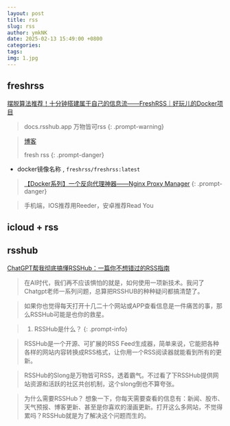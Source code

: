 ```yaml
---
layout: post
title: rss
slug: rss
author: ymkNK
date: 2025-02-13 15:49:00 +0800
categories: 
tags: 
img: 1.jpg
---
```


## freshrss

[摆脱算法推荐！十分钟搭建属于自己的信息流——FreshRSS｜好玩儿的Docker项目](https://www.bilibili.com/video/BV1s4noe5EPb/?spm_id_from=333.337.search-card.all.click&vd_source=31e016075d5dc418e05dd62618989320)
> docs.rsshub.app 万物皆可rss
{: .prompt-warning}

> [博客](https://blog.laoda.de/archives/docker-compose-install-freshrss)
>  
> fresh rss
{: .prompt-danger}
- docker镜像名称 , `freshrss/freshrss:latest`

> [【Docker系列】一个反向代理神器——Nginx Proxy Manager](https://blog.laoda.de/archives/nginxproxymanager)
{: .prompt-danger}

> 手机端，IOS推荐用Reeder，安卓推荐Read You



## icloud + rss

## rsshub

[ChatGPT帮我彻底搞懂RSSHub：一篇你不想错过的RSS指南](https://steemit.com/cn/@huangzuomin/chatgpt-rsshub-rss)

> 在AI时代，我们再不应该惧怕的就是，如何使用一项新技术。我问了Chatgpt老师一系列问题，总算把RSSHUB的种种疑问都搞清楚了。

> 如果你也觉得每天打开十几二十个网站或APP查看信息是一件痛苦的事，那么RSSHub可能是也你的救星。

> 1. RSSHub是什么？
{: .prompt-info}

> RSSHub是一个开源、可扩展的RSS Feed生成器，简单来说，它能把各种各样的网站内容转换成RSS格式，让你用一个RSS阅读器就能看到所有的更新。

> RSSHub的Slong是万物皆可RSS，透着霸气。不过看了下RSSHub提供网站资源和活跃的社区共创机制，这个slong倒也不算夸张。

> 为什么需要RSSHub？
想象一下，你每天需要查看的信息有：新闻、股市、天气预报、博客更新、甚至是你喜欢的漫画更新。打开这么多网站，不觉得累吗？RSSHub就是为了解决这个问题而生的。
